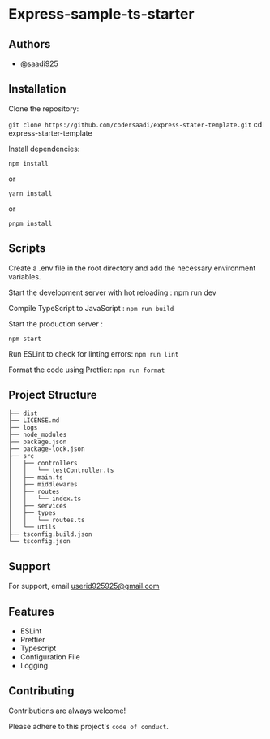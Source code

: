 
# Express-sample-ts-starter
## Authors

- [@saadi925](https://www.github.com/codersaadi)



## Installation

Clone the repository:

```git clone https://github.com/codersaadi/express-stater-template.git```
cd express-starter-template

Install dependencies:

```npm install```

or

```yarn install```

or 

```pnpm install```




## Scripts

Create a .env file in the root directory and add the necessary environment variables.



Start the development server with hot reloading  : npm run dev 

Compile TypeScript to JavaScript
:
```npm run build```


Start the production server
:

```npm start```

Run ESLint to check for linting errors:
```npm run lint```


Format the code using Prettier:
```npm run format```

## Project Structure 
```.
├── dist
├── LICENSE.md
├── logs
├── node_modules
├── package.json
├── package-lock.json
├── src
│   ├── controllers
│   │   └── testController.ts
│   ├── main.ts
│   ├── middlewares
│   ├── routes
│   │   └── index.ts
│   ├── services
│   ├── types
│   │   └── routes.ts
│   └── utils
├── tsconfig.build.json
└── tsconfig.json
```


## Support

For support, email userid925925@gmail.com


## Features

- ESLint
- Prettier
- Typescript
- Configuration File
- Logging


## Contributing

Contributions are always welcome!


Please adhere to this project's `code of conduct`.

